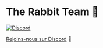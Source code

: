 # The Rabbit Team 🐰

[![Discord](https://img.shields.io/discord/1095829734211977276?label=Discord&style=flat-square)](https://discord.gg/9u69mxsFT6)

[Rejoins-nous sur Discord](https://discord.gg/9u69mxsFT6) 🥕
